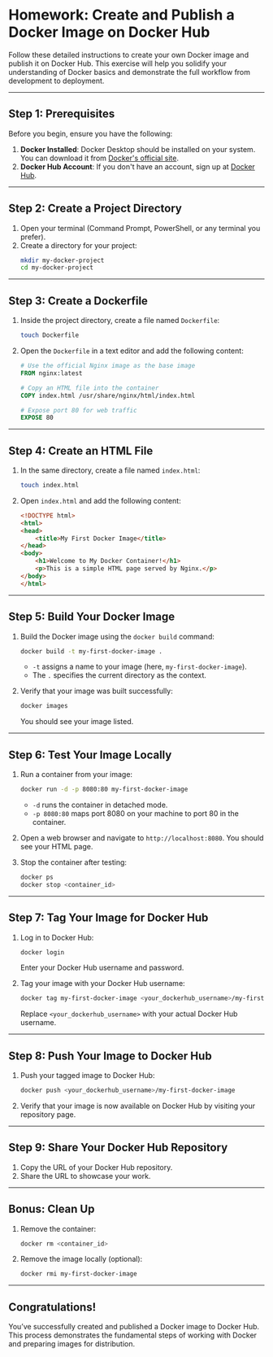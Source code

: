# Homework: Create and Publish a Docker Image on Docker Hub

Follow these detailed instructions to create your own Docker image and publish it on Docker Hub. This exercise will help you solidify your understanding of Docker basics and demonstrate the full workflow from development to deployment.

---

## Step 1: Prerequisites

Before you begin, ensure you have the following:

1. **Docker Installed**: Docker Desktop should be installed on your system. You can download it from [Docker's official site](https://www.docker.com/products/docker-desktop/).
2. **Docker Hub Account**: If you don't have an account, sign up at [Docker Hub](https://hub.docker.com/).

---

## Step 2: Create a Project Directory

1. Open your terminal (Command Prompt, PowerShell, or any terminal you prefer).
2. Create a directory for your project:
   ```bash
   mkdir my-docker-project
   cd my-docker-project
   ```

---

## Step 3: Create a Dockerfile

1. Inside the project directory, create a file named `Dockerfile`:
   ```bash
   touch Dockerfile
   ```

2. Open the `Dockerfile` in a text editor and add the following content:
   ```dockerfile
   # Use the official Nginx image as the base image
   FROM nginx:latest

   # Copy an HTML file into the container
   COPY index.html /usr/share/nginx/html/index.html

   # Expose port 80 for web traffic
   EXPOSE 80
   ```

---

## Step 4: Create an HTML File

1. In the same directory, create a file named `index.html`:
   ```bash
   touch index.html
   ```

2. Open `index.html` and add the following content:
   ```html
   <!DOCTYPE html>
   <html>
   <head>
       <title>My First Docker Image</title>
   </head>
   <body>
       <h1>Welcome to My Docker Container!</h1>
       <p>This is a simple HTML page served by Nginx.</p>
   </body>
   </html>
   ```

---

## Step 5: Build Your Docker Image

1. Build the Docker image using the `docker build` command:
   ```bash
   docker build -t my-first-docker-image .
   ```
   
   - `-t` assigns a name to your image (here, `my-first-docker-image`).
   - The `.` specifies the current directory as the context.

2. Verify that your image was built successfully:
   ```bash
   docker images
   ```
   You should see your image listed.

---

## Step 6: Test Your Image Locally

1. Run a container from your image:
   ```bash
   docker run -d -p 8080:80 my-first-docker-image
   ```
   
   - `-d` runs the container in detached mode.
   - `-p 8080:80` maps port 8080 on your machine to port 80 in the container.

2. Open a web browser and navigate to `http://localhost:8080`. You should see your HTML page.

3. Stop the container after testing:
   ```bash
   docker ps
   docker stop <container_id>
   ```

---

## Step 7: Tag Your Image for Docker Hub

1. Log in to Docker Hub:
   ```bash
   docker login
   ```
   Enter your Docker Hub username and password.

2. Tag your image with your Docker Hub username:
   ```bash
   docker tag my-first-docker-image <your_dockerhub_username>/my-first-docker-image
   ```
   Replace `<your_dockerhub_username>` with your actual Docker Hub username.

---

## Step 8: Push Your Image to Docker Hub

1. Push your tagged image to Docker Hub:
   ```bash
   docker push <your_dockerhub_username>/my-first-docker-image
   ```

2. Verify that your image is now available on Docker Hub by visiting your repository page.

---

## Step 9: Share Your Docker Hub Repository

1. Copy the URL of your Docker Hub repository.
2. Share the URL to showcase your work.

---

## Bonus: Clean Up

1. Remove the container:
   ```bash
   docker rm <container_id>
   ```
2. Remove the image locally (optional):
   ```bash
   docker rmi my-first-docker-image
   ```

---

## Congratulations!
You’ve successfully created and published a Docker image to Docker Hub. This process demonstrates the fundamental steps of working with Docker and preparing images for distribution.

